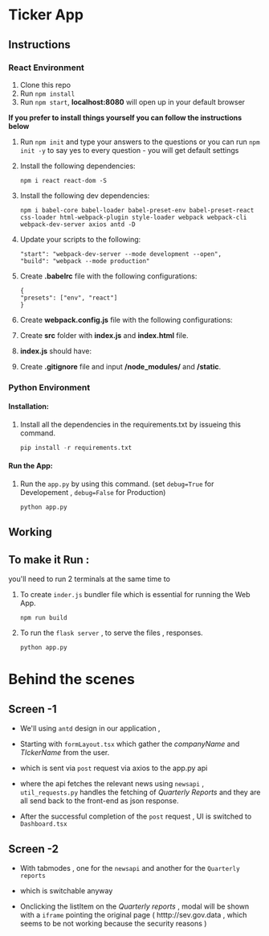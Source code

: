 # Ticker App

## Instructions

### React Environment

1. Clone this repo
2. Run `npm install`
3. Run `npm start`, **localhost:8080** will open up in your default browser

**If you prefer to install things yourself you can follow the instructions below**

1. Run `npm init` and type your answers to the questions or you can run `npm init -y` to say yes to every question - you will get default settings
2. Install the following dependencies:

   ```
   npm i react react-dom -S
   ```
3. Install the following dev dependencies:

   ```
   npm i babel-core babel-loader babel-preset-env babel-preset-react css-loader html-webpack-plugin style-loader webpack webpack-cli webpack-dev-server axios antd -D
   ```
4. Update your scripts to the following:

   ```
   "start": "webpack-dev-server --mode development --open",
   "build": "webpack --mode production"
   ```
5. Create **.babelrc** file with the following configurations:

   ```
   {
   "presets": ["env", "react"]
   }
   ```
6. Create **webpack.config.js** file with the following configurations:
7. Create **src** folder with **index.js** and **index.html** file.
8. **index.js** should have:
9. Create **.gitignore** file and input **/node_modules/** and **/static**.

### Python Environment

#### Installation:

1. Install all the dependencies in the requirements.txt by issueing this command.

   ```python
   pip install -r requirements.txt
   ```

#### Run the App:

1. Run the `app.py`  by using this command. (set `debug=True` for Developement , `debug=False` for Production)

   ```python
   python app.py
   ```

## Working

## To make it Run :

you'll need to run 2 terminals at the same time to

1. To create `inder.js` bundler file which is essential for running the Web App.

   ```
   npm run build
   ```

   

2. To run the `flask server` , to serve the files , responses.

   ```
   python app.py
   ```

# Behind the scenes

## Screen -1

- We'll using `antd` design in our application ,

- Starting with `formLayout.tsx` which gather the *companyName* and *TIckerName* from the user.

- which is sent via `post` request via axios to the app.py api

- where the api fetches the relevant news using `newsapi` , `util_requests.py` handles the fetching of *Quarterly Reports* and they are all send back to the front-end as json response.

- After the successful completion of the `post` request , UI is switched to `Dashboard.tsx`

## Screen -2

- With tabmodes , one for the `newsapi` and another for the `Quarterly reports`

- which is switchable anyway

- Onclicking the listItem on the *Quarterly reports* , modal will be shown with a `iframe` pointing the original page ( htttp://sev.gov.data ,  which seems to be not working because the security reasons ) 
